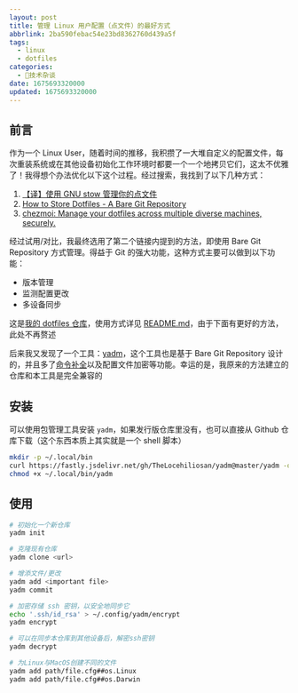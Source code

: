 ```yaml
---
layout: post
title: 管理 Linux 用户配置（点文件）的最好方式
abbrlink: 2ba590febac54e23bd8362760d439a5f
tags:
  - linux
  - dotfiles
categories:
  - 📝技术杂谈
date: 1675693320000
updated: 1675693320000
---
```

## 前言

作为一个 Linux User，随着时间的推移，我积攒了一大堆自定义的配置文件，每次重装系统或在其他设备初始化工作环境时都要一个一个地拷贝它们，这太不优雅了！我得想个办法优化以下这个过程。经过搜索，我找到了以下几种方式：

1. [【译】使用 GNU stow 管理你的点文件](https://farseerfc.me/zhs/using-gnu-stow-to-manage-your-dotfiles.html)
2. [How to Store Dotfiles - A Bare Git Repository](https://www.atlassian.com/git/tutorials/dotfiles)
3. [chezmoi: Manage your dotfiles across multiple diverse machines, securely.](https://github.com/twpayne/chezmoi)

经过试用/对比，我最终选用了第二个链接内提到的方法，即使用 Bare Git Repository 方式管理。得益于 Git 的强大功能，这种方式主要可以做到以下功能：

* 版本管理
* 监测配置更改
* 多设备同步

这是[我的 dotfiles 仓库](https://github.com/waleslau/dotfiles)，使用方式详见 [README.md](https://github.com/waleslau/dotfiles/blob/main/README.md)，由于下面有更好的方法，此处不再赘述

后来我又发现了一个工具：[yadm](https://github.com/TheLocehiliosan/yadm)，这个工具也是基于 Bare Git Repository 设计的，并且多了[命令补全](https://github.com/TheLocehiliosan/yadm/tree/master/completion)以及配置文件加密等功能。幸运的是，我原来的方法建立的仓库和本工具是完全兼容的

## 安装

可以使用包管理工具安装 `yadm`，如果发行版仓库里没有，也可以直接从 Github 仓库下载（这个东西本质上其实就是一个 shell 脚本）

```bash
mkdir -p ~/.local/bin
curl https://fastly.jsdelivr.net/gh/TheLocehiliosan/yadm@master/yadm -o ~/.local/bin/yadm
chmod +x ~/.local/bin/yadm
```

## 使用

```bash
# 初始化一个新仓库
yadm init

# 克隆现有仓库
yadm clone <url>

# 增添文件/更改
yadm add <important file>
yadm commit

# 加密存储 ssh 密钥，以安全地同步它
echo '.ssh/id_rsa' > ~/.config/yadm/encrypt
yadm encrypt

# 可以在同步本仓库到其他设备后，解密ssh密钥
yadm decrypt

# 为Linux与MacOS创建不同的文件
yadm add path/file.cfg##os.Linux
yadm add path/file.cfg##os.Darwin
```
